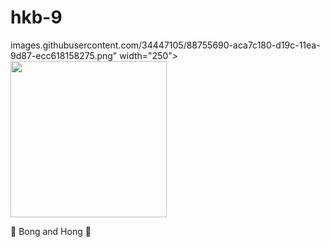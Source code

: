 # hkb-9
images.githubusercontent.com/34447105/88755690-aca7c180-d19c-11ea-9d87-ecc618158275.png" width="250"><img src="https://user-images.githubusercontent.com/34447105/88755675-a4e81d00-d19c-11ea-96f8-6339e0cf675a.png" width="250"><br/>

 🤮 Bong and Hong  🤑
